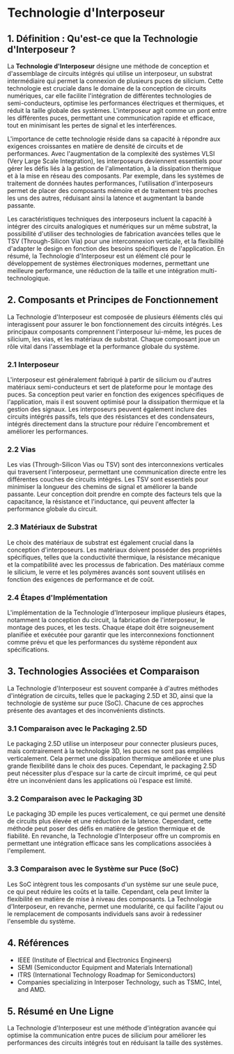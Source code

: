 # Technologie d'Interposeur

## 1. Définition : Qu'est-ce que la **Technologie d'Interposeur** ?
La **Technologie d'Interposeur** désigne une méthode de conception et d'assemblage de circuits intégrés qui utilise un interposeur, un substrat intermédiaire qui permet la connexion de plusieurs puces de silicium. Cette technologie est cruciale dans le domaine de la conception de circuits numériques, car elle facilite l'intégration de différentes technologies de semi-conducteurs, optimise les performances électriques et thermiques, et réduit la taille globale des systèmes. L'interposeur agit comme un pont entre les différentes puces, permettant une communication rapide et efficace, tout en minimisant les pertes de signal et les interférences.

L'importance de cette technologie réside dans sa capacité à répondre aux exigences croissantes en matière de densité de circuits et de performances. Avec l'augmentation de la complexité des systèmes VLSI (Very Large Scale Integration), les interposeurs deviennent essentiels pour gérer les défis liés à la gestion de l'alimentation, à la dissipation thermique et à la mise en réseau des composants. Par exemple, dans les systèmes de traitement de données hautes performances, l'utilisation d'interposeurs permet de placer des composants mémoire et de traitement très proches les uns des autres, réduisant ainsi la latence et augmentant la bande passante.

Les caractéristiques techniques des interposeurs incluent la capacité à intégrer des circuits analogiques et numériques sur un même substrat, la possibilité d'utiliser des technologies de fabrication avancées telles que le TSV (Through-Silicon Via) pour une interconnexion verticale, et la flexibilité d'adapter le design en fonction des besoins spécifiques de l'application. En résumé, la Technologie d'Interposeur est un élément clé pour le développement de systèmes électroniques modernes, permettant une meilleure performance, une réduction de la taille et une intégration multi-technologique.

## 2. Composants et Principes de Fonctionnement
La Technologie d'Interposeur est composée de plusieurs éléments clés qui interagissent pour assurer le bon fonctionnement des circuits intégrés. Les principaux composants comprennent l'interposeur lui-même, les puces de silicium, les vias, et les matériaux de substrat. Chaque composant joue un rôle vital dans l'assemblage et la performance globale du système.

### 2.1 Interposeur
L'interposeur est généralement fabriqué à partir de silicium ou d'autres matériaux semi-conducteurs et sert de plateforme pour le montage des puces. Sa conception peut varier en fonction des exigences spécifiques de l'application, mais il est souvent optimisé pour la dissipation thermique et la gestion des signaux. Les interposeurs peuvent également inclure des circuits intégrés passifs, tels que des résistances et des condensateurs, intégrés directement dans la structure pour réduire l'encombrement et améliorer les performances.

### 2.2 Vias
Les vias (Through-Silicon Vias ou TSV) sont des interconnexions verticales qui traversent l'interposeur, permettant une communication directe entre les différentes couches de circuits intégrés. Les TSV sont essentiels pour minimiser la longueur des chemins de signal et améliorer la bande passante. Leur conception doit prendre en compte des facteurs tels que la capacitance, la résistance et l'inductance, qui peuvent affecter la performance globale du circuit.

### 2.3 Matériaux de Substrat
Le choix des matériaux de substrat est également crucial dans la conception d'interposeurs. Les matériaux doivent posséder des propriétés spécifiques, telles que la conductivité thermique, la résistance mécanique et la compatibilité avec les processus de fabrication. Des matériaux comme le silicium, le verre et les polymères avancés sont souvent utilisés en fonction des exigences de performance et de coût.

### 2.4 Étapes d'Implémentation
L'implémentation de la Technologie d'Interposeur implique plusieurs étapes, notamment la conception du circuit, la fabrication de l'interposeur, le montage des puces, et les tests. Chaque étape doit être soigneusement planifiée et exécutée pour garantir que les interconnexions fonctionnent comme prévu et que les performances du système répondent aux spécifications.

## 3. Technologies Associées et Comparaison
La Technologie d'Interposeur est souvent comparée à d'autres méthodes d'intégration de circuits, telles que le packaging 2.5D et 3D, ainsi que la technologie de système sur puce (SoC). Chacune de ces approches présente des avantages et des inconvénients distincts.

### 3.1 Comparaison avec le Packaging 2.5D
Le packaging 2.5D utilise un interposeur pour connecter plusieurs puces, mais contrairement à la technologie 3D, les puces ne sont pas empilées verticalement. Cela permet une dissipation thermique améliorée et une plus grande flexibilité dans le choix des puces. Cependant, le packaging 2.5D peut nécessiter plus d'espace sur la carte de circuit imprimé, ce qui peut être un inconvénient dans les applications où l'espace est limité.

### 3.2 Comparaison avec le Packaging 3D
Le packaging 3D empile les puces verticalement, ce qui permet une densité de circuits plus élevée et une réduction de la latence. Cependant, cette méthode peut poser des défis en matière de gestion thermique et de fiabilité. En revanche, la Technologie d'Interposeur offre un compromis en permettant une intégration efficace sans les complications associées à l'empilement.

### 3.3 Comparaison avec le Système sur Puce (SoC)
Les SoC intègrent tous les composants d'un système sur une seule puce, ce qui peut réduire les coûts et la taille. Cependant, cela peut limiter la flexibilité en matière de mise à niveau des composants. La Technologie d'Interposeur, en revanche, permet une modularité, ce qui facilite l'ajout ou le remplacement de composants individuels sans avoir à redessiner l'ensemble du système.

## 4. Références
- IEEE (Institute of Electrical and Electronics Engineers)
- SEMI (Semiconductor Equipment and Materials International)
- ITRS (International Technology Roadmap for Semiconductors)
- Companies specializing in Interposer Technology, such as TSMC, Intel, and AMD.

## 5. Résumé en Une Ligne
La Technologie d'Interposeur est une méthode d'intégration avancée qui optimise la communication entre puces de silicium pour améliorer les performances des circuits intégrés tout en réduisant la taille des systèmes.